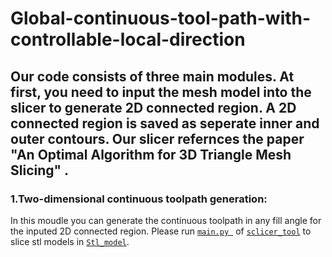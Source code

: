 # Global-continuous-tool-path-with-controllable-local-direction
##  Our code consists of three main modules. At first, you need to input the mesh model into the slicer to generate 2D connected region. A 2D connected region is saved as seperate inner and outer contours. Our slicer refernces the paper "An Optimal Algorithm for 3D Triangle Mesh Slicing" . 

### 1.Two-dimensional continuous toolpath generation:  
In this moudle you can generate the continuous toolpath in any fill angle for the inputed 2D connected region. 
Please run [`main.py `](#main.py ) of [`sclicer_tool`](#sclicer_tool ) to slice stl models in [`Stl_model`](#Stl_model ).
